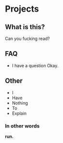 # Projects

## What is this?
Can you fucking read?

## FAQ
- I have a question
Okay.

## Other
- I
- Have
- Nothing
- To
- Explain

### In other words
**run.**